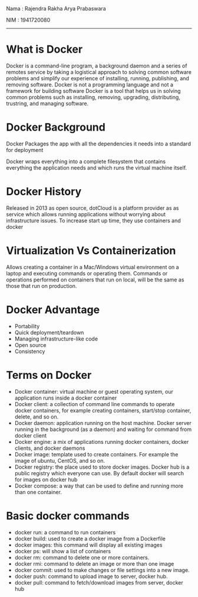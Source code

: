 Nama : Rajendra Rakha Arya Prabaswara

NIM  : 1941720080

---

# What is Docker
Docker is a command-line program, a background daemon and a series of remotes
service by taking a logistical approach to solving common software problems
and simplify our experience of installing, running, publishing, and removing software.
Docker is not a programming language and not a framework for building software
Docker is a tool that helps us in solving common problems such as installing,
removing, upgrading, distributing, trustring, and managing software.


# Docker Background
Docker Packages the app with all the dependencies it needs
into a standard for deployment

Docker wraps everything into a complete filesystem that
contains everything the application needs and which runs the virtual machine itself.

# Docker History
Released in 2013 as open source, dotCloud is a platform provider
as as service which allows running applications without worrying about infrastructure issues.
To increase start up time, they use containers and docker

# Virtualization Vs Containerization
Allows creating a container in a Mac/Windows virtual environment on a laptop and executing commands or operating them.
Commands or operations performed on containers that run on local, will be the same as those that run on production.

# Docker Advantage
- Portability
- Quick deployment/teardown
- Managing infrastructure-like code
- Open source
- Consistency

# Terms on Docker
- Docker container: virtual machine or guest operating system, our application runs inside a docker container
- Docker client: a collection of command line commands to operate docker containers, for example creating containers,
  start/stop container, delete, and so on.
- Docker daemon: application running on the host machine. Docker server running in the background (as a daemon)
  and waiting for command from docker client
- Docker engine: a mix of applications running docker containers, docker clients, and docker daemons
- Docker image: template used to create containers. For example the image of ubuntu, CentOS, and so on.
- Docker registry: the place used to store docker images. Docker hub is a public registry
  which everyone can use. By default docker will search for images on docker hub
- Docker compose: a way that can be used to define
  and running more than one container.

# Basic docker commands
- docker run: a command to run containers
- docker build: used to create a docker image from a Dockerfile
- docker images: this command will display all existing images
- docker ps: will show a list of containers
- docker rm: command to delete one or more containers.
- docker rmi: command to delete an image or more than one image
- docker commit: used to make changes or file settings into a new image.
- docker push: command to upload image to server, docker hub.
- docker pull: command to fetch/download images from server, docker hub